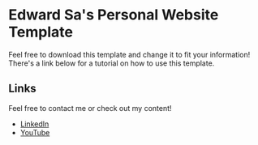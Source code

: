 # Edward Sa's Personal Website Template

Feel free to download this template and change it to fit your information! There's a link below for a tutorial on how to use this template.

## Links

 Feel free to contact me or check out my content!

* [LinkedIn](https://www.linkedin.com/in/edwardbsa/)
* [YouTube](https://www.youtube.com/user/IngeniousEdits)

